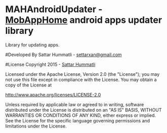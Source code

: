# MAHAndroidUpdater - <a href="https://play.google.com/store/apps/developer?id=MobAppHome">MobAppHome</a>  android apps updater library 

Library for updating apps.


  

	
#Developed By
Sattar Hummatli - settarxan@gmail.com


#License
Copyright 2015  - <a href="https://www.linkedin.com/hummatli">Sattar Hummatli</a>   

Licensed under the Apache License, Version 2.0 (the "License");
you may not use this file except in compliance with the License.
You may obtain a copy of the License at

   http://www.apache.org/licenses/LICENSE-2.0

Unless required by applicable law or agreed to in writing, software
distributed under the License is distributed on an "AS IS" BASIS,
WITHOUT WARRANTIES OR CONDITIONS OF ANY KIND, either express or implied.
See the License for the specific language governing permissions and
limitations under the License.
